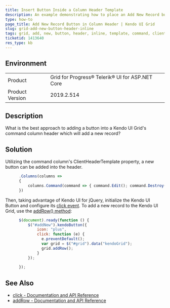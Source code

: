```yaml
---
title: Insert Button Inside a Column Header Template
description: An example demonstrating how to place an Add New Record button in a column header
type: how-to
page_title: Add New Record Button in Column Header | Kendo UI Grid
slug: grid-add-new-button-header-inline
tags: grid, add, new, button, header, inline, template, command, clientheadertemplate
ticketid: 1413640
res_type: kb
---
```


## Environment
<table>
 <tr>
  <td>Product</td>
  <td>Grid for Progress® Telerik® UI for ASP.NET Core</td>
 </tr>

  <td>Product Version</td>
  <td>2019.2.514</td>
 </tr>
</table>

## Description

What is the best approach to adding a button into a Kendo UI Grid's command column header which will add a new record?

## Solution

Utilizing the command column's ClientHeaderTemplate property, a new button can be added into the header.

```javascript
      .Columns(columns =>
      {
          columns.Command(command => { command.Edit(); command.Destroy(); }).Width(250).ClientHeaderTemplate("<button id='addNew'>Add New</button>");
      })
```

Then, taking advantage of Kendo UI for jQuery, initialize the Kendo UI Button and configure its [click event](https://docs.telerik.com/kendo-ui/api/javascript/ui/button/events/click).  To add a new record to the Kendo UI Grid, use the [addRow() method](https://docs.telerik.com/kendo-ui/api/javascript/ui/grid/methods/addrow):
```javascript
      $(document).ready(function () {
          $("#addNew").kendoButton({
              icon: "plus",
              click: function (e) {
                e.preventDefault();
                var grid = $("#grid").data("kendoGrid");
                grid.addRow();
              }
          });
      
      });
```

## See Also

* [click - Documentation and API Reference](https://docs.telerik.com/kendo-ui/api/javascript/ui/button/events/click)
* [addRow - Documentation and API Reference](https://docs.telerik.com/kendo-ui/api/javascript/ui/grid/methods/addrow)
